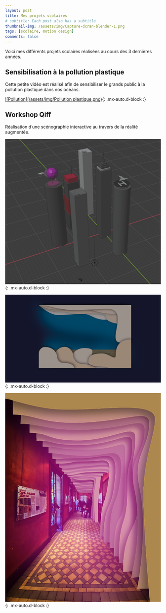 ```yaml
---
layout: post
title: Mes projets scolaires
# subtitle: Each post also has a subtitle
thumbnail-img: /assets/img/Capture-dcran-blender-1.png
tags: [scolaire, motion design]
comments: false
---
```


Voici mes différents projets scolaires réalisées au cours des 3 dernières années.

## Sensibilisation à la pollution plastique

Cette petite vidéo est réalisé afin de sensibiliser le grands public à la pollution plastique dans nos océans.

[![Pollution](/assets/img/Pollution plastique.png)](https://www.youtube.com/watch?v=sqdEwO4ssbc){: .mx-auto.d-block :}


## Workshop Qiff

Réalisation d’une scénographie interactive au travers de la réalité augmentée.

![Qiff1](/assets/img/Capture-dcran-blender-1.png){: .mx-auto.d-block :}

![Qiff2](/assets/img/bar-2.png){: .mx-auto.d-block :}

![Qiff3](/assets/img/quiff.png){: .mx-auto.d-block :}
